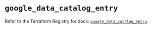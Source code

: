 # `google_data_catalog_entry`

Refer to the Terraform Registry for docs: [`google_data_catalog_entry`](https://registry.terraform.io/providers/hashicorp/google/6.39.0/docs/resources/data_catalog_entry).

